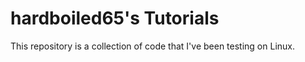 # hardboiled65's Tutorials

This repository is a collection of code that I've been testing on Linux.

